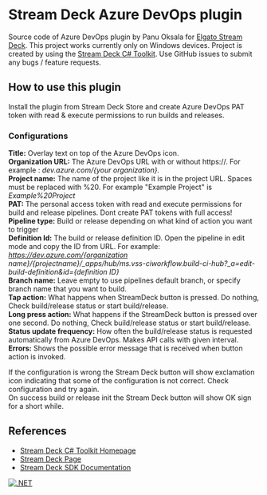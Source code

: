 # Stream Deck Azure DevOps plugin

Source code of Azure DevOps plugin by Panu Oksala for [Elgato Stream Deck][Stream Deck]. This project works currently only on Windows devices.
Project is created by using the [Stream Deck C# Toolkit][Stream Deck C# Toolkit Homepage].
Use GitHub issues to submit any bugs / feature requests.

## How to use this plugin

Install the plugin from Stream Deck Store and create Azure DevOps PAT token with read & execute permissions to run builds and releases.

### Configurations

**Title:** Overlay text on top of the Azure DevOps icon.\
**Organization URL:** The Azure DevOps URL with or without https://. For example : *dev.azure.com/{your organization}.*\
**Project name:** The name of the project like it is in the project URL. Spaces must be replaced with %20. For example "Example Project" is *Example%20Project*\
**PAT:** The personal access token with read and execute permissions for build and release pipelines. Dont create PAT tokens with full access!\
**Pipeline type:** Build or release depending on what kind of action you want to trigger\
**Definition Id:** The build or release definition ID. Open the pipeline in edit mode and copy the ID from URL. For example: *https://dev.azure.com/{organization name}/{projectname}/_apps/hub/ms.vss-ciworkflow.build-ci-hub?_a=edit-build-definition&id={definition ID}*\
**Branch name:** Leave empty to use pipelines default branch, or specify branch name that you want to build.\
**Tap action:** What happens when StreamDeck button is pressed. Do nothing, Check build/release status or start build/release.\
**Long press action:** What happens if the StreamDeck button is pressed over one second. Do nothing, Check build/release status or start build/release.\
**Status update frequency:** How often the build/release status is requested automatically from Azure DevOps. Makes API calls with given interval.\
**Errors:** Shows the possible error message that is received when button action is invoked.

If the configuration is wrong the Stream Deck button will show exclamation icon indicating that some of the configuration is not correct. Check configuration and try again.\
On success build or release init the Stream Deck button will show OK sign for a short while.
## References

* [Stream Deck C# Toolkit Homepage](https://github.com/FritzAndFriends/StreamDeckToolkit)
* [Stream Deck Page][Stream Deck]
* [Stream Deck SDK Documentation][Stream Deck SDK]

<!-- References -->
[Stream Deck]: https://www.elgato.com/en/gaming/stream-deck "Elgato's Stream Deck landing page for the hardware, software, and SDK"
[Stream Deck C# Toolkit Homepage]: https://github.com/FritzAndFriends/StreamDeckToolkit "C# Stream Deck library"
[Stream Deck software]: https://www.elgato.com/gaming/downloads "Download the Stream Deck software"
[Stream Deck SDK]: https://developer.elgato.com/documentation/stream-deck "Elgato's online SDK documentation"
[Style Guide]: https://developer.elgato.com/documentation/stream-deck/sdk/style-guide/ "The Stream Deck SDK Style Guide"
[Manifest file]: https://developer.elgato.com/documentation/stream-deck/sdk/manifest "Definition of elements in the manifest.json file"


[![.NET](https://github.com/panuoksala/streamdeck-azuredevops-plugin/actions/workflows/dotnet.yml/badge.svg?branch=master)](https://github.com/panuoksala/streamdeck-azuredevops-plugin/actions/workflows/dotnet.yml)
